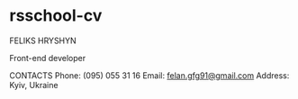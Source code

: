 # rsschool-cv
FELIKS HRYSHYN

Front-end developer

CONTACTS
Phone: (095) 055 31 16
Email: felan.gfg91@gmail.com
Address: Kyiv, Ukraine

